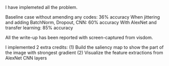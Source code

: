 I have implemeted all the problem.

Baseline case without amending any codes: 36% accuracy
When jittering and adding BatchNorm, Dropout, CNN: 60% accuracy
With AlexNet and transfer learning: 85% accuracy

All the write-up has been reported with screen-captured from visdom.

I implemented 2 extra credits:
(1) Build the saliency map to show the part of the image with strongest gradient
(2) Visualize the feature extractions from AlexNet CNN layers
